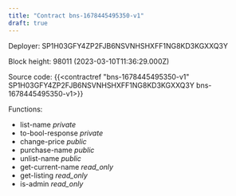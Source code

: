 ```yaml
---
title: "Contract bns-1678445495350-v1"
draft: true
---
```

Deployer: SP1H03GFY4ZP2FJB6NSVNHSHXFF1NG8KD3KGXXQ3Y


 



Block height: 98011 (2023-03-10T11:36:29.000Z)

Source code: {{<contractref "bns-1678445495350-v1" SP1H03GFY4ZP2FJB6NSVNHSHXFF1NG8KD3KGXXQ3Y bns-1678445495350-v1>}}

Functions:

* list-name _private_
* to-bool-response _private_
* change-price _public_
* purchase-name _public_
* unlist-name _public_
* get-current-name _read_only_
* get-listing _read_only_
* is-admin _read_only_
